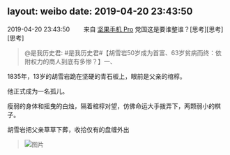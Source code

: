 layout: weibo
date: 2019-04-20 23:43:50
---
<meta name="referrer" content="no-referrer" />

2019-04-20 23:43:50  &nbsp;&nbsp;&nbsp;&nbsp;&nbsp;&nbsp; 来自 <a href="http://app.weibo.com/t/feed/Z4AgP" rel="nofollow">坚果手机 Pro</a>
党国这是要谁整谁？[思考][思考][思考]
>  @是我历史君: #是我历史君#【胡雪岩50岁成为首富、63岁贫病而终：依附权力的商人到底有多惨？】一、

1835年，13岁的胡雪岩跪在坚硬的青石板上，眼前是父亲的棺椁。

他正式成为一名孤儿。

瘦弱的身体和摇曳的白烛，隔着棺椁对望，仿佛命运大手拨弄下，两颗弱小的棋子。

胡雪岩把父亲草草下葬，收拾仅有的盘缠外出 ​​​
>  ![图片](https://wx1.sinaimg.cn/large/006t4tIxgy1g23q9m96onj30j60p2kig.jpg)
